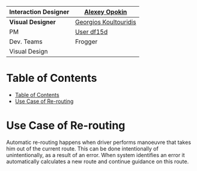 | **Interaction Designer** | [Alexey Opokin](https://tomtom.atlassian.net/wiki/people/70121:e8cb7861-9079-4b92-b96d-bfe8cd882680?ref=confluence) |
|---|---|
| **Visual Designer** | [Georgios Koultouridis](https://tomtom.atlassian.net/wiki/people/5be2fd44649a737c2342afbe?ref=confluence) |
| PM | [User df15d](https://tomtom.atlassian.net/wiki/people/712020:21df55db-e2f3-42b4-a0a2-5a9d4efdf15d?ref=confluence) |
| Dev. Teams | Frogger |
| Visual Design |  |

Table of Contents
=================


*   [Table of Contents](#Table-of-Contents)
*   [Use Case of Re-routing](#Use-Case-of-Re-routing)

Use Case of Re-routing
======================

Automatic re-routing happens when driver performs manoeuvre that takes him out of the current route. This can be done intentionally of unintentionally, as a result of an error. When system identifies an error it automatically calculates a new route and continue guidance on this route.